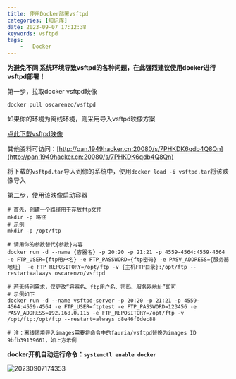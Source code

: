 ```yaml
---
title: 使用Docker部署vsftpd
categories: [知识库]
date: 2023-09-07 17:12:38
keywords: vsftpd
tags:
    -   Docker
---
```


**为避免不同 系统环境导致vsftpd的各种问题，在此强烈建议使用docker进行vsftpd部署！**

<!-- more -->

第一步，拉取docker vsftpd映像

`docker pull oscarenzo/vsftpd`

如果你的环境为离线环境，则采用导入vsftpd映像方案

[点此下载vsftpd映像](http://pan.1949hacker.cn:20080/s/7PHKDK6qdb4Q8Qn/download?path=%2Fdocker%20images&files=vsftpd.tar&downloadStartSecret=hzc48g1udq6)

其他资料可访问：[http://pan.1949hacker.cn:20080/s/7PHKDK6qdb4Q8Qn](http://pan.1949hacker.cn:20080/s/7PHKDK6qdb4Q8Qn)

将下载的`vsftpd.tar`导入到你的系统中，使用`docker load -i vsftpd.tar`将该映像导入

第二步，使用该映像启动容器

```shell
# 首先，创建一个路径用于存放ftp文件
mkdir -p 路径
# 示例
mkdir -p /opt/ftp

# 请用你的参数替代{参数}内容
docker run -d --name {容器名} -p 20:20 -p 21:21 -p 4559-4564:4559-4564 -e FTP_USER={ftp用户名} -e FTP_PASSWORD={ftp密码} -e PASV_ADDRESS={服务器地址}  -e FTP_REPOSITORY=/opt/ftp -v {主机FTP目录}:/opt/ftp --restart=always oscarenzo/vsftpd

# 若无特别需求，仅更改“容器名、ftp用户名、密码、服务器地址”即可
# 示例如下
docker run -d --name vsftpd-server -p 20:20 -p 21:21 -p 4559-4564:4559-4564 -e FTP_USER=ftptest -e FTP_PASSWORD=123456 -e PASV_ADDRESS=192.168.0.115 -e FTP_REPOSITORY=/opt/ftp -v /opt/ftp:/opt/ftp --restart=always d8e46f0dec88

# 注：离线环境导入images需要将命令中的fauria/vsftpd替换为images ID 9bfb39139661，如上方示例
```

**docker开机自动运行命令：`systemctl enable docker`**

![20230907174353](https://img.1949hacker.cn//20230907174353.png)